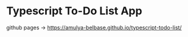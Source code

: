 # Typescript To-Do List App

github pages -> https://amulya-belbase.github.io/typescript-todo-list/
